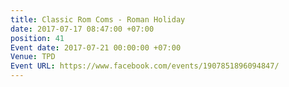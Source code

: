 ```yaml
---
title: Classic Rom Coms - Roman Holiday
date: 2017-07-17 08:47:00 +07:00
position: 41
Event date: 2017-07-21 00:00:00 +07:00
Venue: TPD
Event URL: https://www.facebook.com/events/1907851896094847/
---
```


